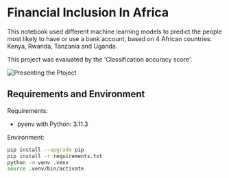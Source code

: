 # Financial Inclusion In Africa

This notebook used different machine learning models to predict the people most likely to have or use a bank account, based on 4 African countries: Kenya, Rwanda, Tanzania and Uganda.

This project was evaluated by the 'Classification accuracy score'.

![Presenting the Ptoject](Photos_1.png)

## Requirements and Environment

Requirements:
- pyenv with Python: 3.11.3

Environment: 

```Bash
pip install --upgrade pip
pip install -r requirements.txt
python -m venv .venv
source .venv/bin/activate
```

